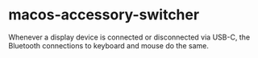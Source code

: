 # macos-accessory-switcher
Whenever a display device is connected or disconnected via USB-C, the Bluetooth connections to keyboard and mouse do the same.
